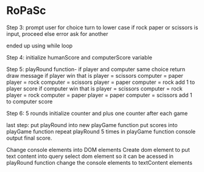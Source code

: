 # RoPaSc
Step 3:
prompt user for choice
turn to lower case
if rock paper or scissors is input, proceed
else error ask for another 

ended up using while loop

Step 4:
initialize humanScore and computerScore variable

Step 5:
playRound function-
if player and computer same choice return draw message
if player win
that is player = scissors   computer = paper
        player = rock       computer = scissors
        player = paper      computer = rock
add 1 to player score
if computer win
that is player = scissors   computer = rock
        player = rock       computer = paper
        player = paper      computer = scissors
add 1 to computer score

Step 6:
5 rounds
initialize counter and plus one counter after each game

last step:
put playRound into new playGame function
put scores into playGame function
repeat playRound 5 times in playGame function
console output final score.


Change console elements into DOM elements
Create dom element to put text content into
query select dom element so it can be acessed in playRound function
change the console elements to textContent elements
